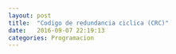 ```yaml
---
layout: post
title:  "Codigo de redundancia ciclica (CRC)"
date:   2016-09-07 22:19:13
categories: Programacion
---
```


